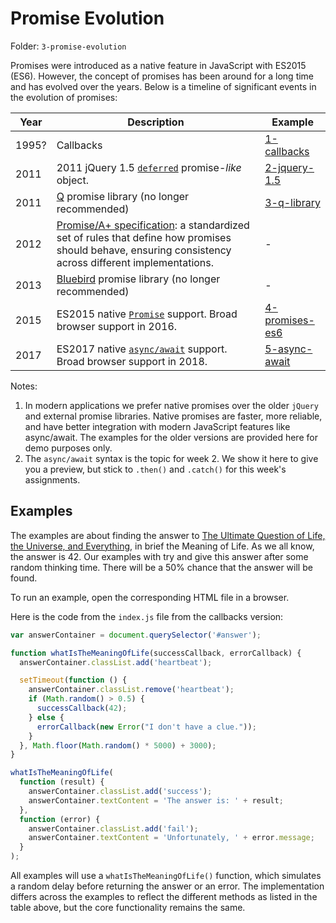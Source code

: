 # Promise Evolution

Folder: `3-promise-evolution`

Promises were introduced as a native feature in JavaScript with ES2015 (ES6). However, the concept of promises has been around for a long time and has evolved over the years. Below is a timeline of significant events in the evolution of promises:

| Year | Description | Example |
|------|-------------|---------|
| 1995? | Callbacks   | [1-callbacks](promise-evolution/1-callbacks) |
| 2011 | 2011 jQuery 1.5 [`deferred`](https://api.jquery.com/category/deferred-object/) promise-_like_ object. | [2-jquery-1.5](promise-evolution/2-jquery-1.5) |
| 2011 | [Q](https://github.com/kriskowal/q) promise library (no longer recommended) | [3-q-library](promise-evolution/3-q-library) |
| 2012 | [Promise/A+ specification](https://promisesaplus.com/): a standardized set of rules that define how promises should behave, ensuring consistency across different implementations.| - |
| 2013 | [Bluebird](https://github.com/petkaantonov/bluebird)  promise library (no longer recommended) | - |
| 2015 | ES2015 native [`Promise`](https://developer.mozilla.org/en-US/docs/Web/JavaScript/Reference/Global_Objects/Promise) support. Broad browser support in 2016. | [4-promises-es6](promise-evolution/4-promises-es6) |
| 2017 | ES2017 native [`async/await`](https://developer.mozilla.org/en-US/docs/Web/JavaScript/Reference/Statements/async_function) support. Broad browser support in 2018. | [5-async-await](promise-evolution/5-async-await) |

Notes:

1. In modern applications we prefer native promises over the older `jQuery` and external promise libraries. Native promises are faster, more reliable, and have better integration with modern JavaScript features like async/await.
 The examples for the older versions are provided here for demo purposes only.
2. The `async/await` syntax is the topic for week 2. We show it here to give you a preview, but stick to `.then()` and `.catch()` for this week's assignments.

## Examples

The examples are about finding the answer to [The Ultimate Question of Life, the Universe, and Everything](https://en.wikipedia.org/wiki/Phrases_from_The_Hitchhiker%27s_Guide_to_the_Galaxy#_The_Answer_to_the_Ultimate_Question_of_Life,_the_Universe,_and_Everything_is_42), in brief the Meaning of Life. As we all know, the answer is 42. Our examples with try and give this answer after some random thinking time. There will be a 50% chance that the answer will be found.

To run an example, open the corresponding HTML file in a browser.

Here is the code from the `index.js` file from the callbacks version:

```javascript
var answerContainer = document.querySelector('#answer');

function whatIsTheMeaningOfLife(successCallback, errorCallback) {
  answerContainer.classList.add('heartbeat');

  setTimeout(function () {
    answerContainer.classList.remove('heartbeat');
    if (Math.random() > 0.5) {
      successCallback(42);
    } else {
      errorCallback(new Error("I don't have a clue."));
    }
  }, Math.floor(Math.random() * 5000) + 3000);
}

whatIsTheMeaningOfLife(
  function (result) {
    answerContainer.classList.add('success');
    answerContainer.textContent = 'The answer is: ' + result;
  },
  function (error) {
    answerContainer.classList.add('fail');
    answerContainer.textContent = 'Unfortunately, ' + error.message;
  }
);
```

All examples will use a `whatIsTheMeaningOfLife()` function, which simulates a random delay before returning the answer or an error. The implementation differs across the examples to reflect the different methods as listed in the table above, but the core functionality remains the same.
